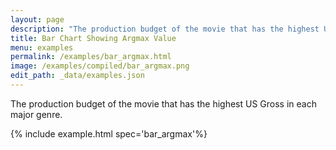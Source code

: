 ```yaml
---
layout: page
description: "The production budget of the movie that has the highest US Gross in each major genre."
title: Bar Chart Showing Argmax Value
menu: examples
permalink: /examples/bar_argmax.html
image: /examples/compiled/bar_argmax.png
edit_path: _data/examples.json
---
```


The production budget of the movie that has the highest US Gross in each major genre.

{% include example.html spec='bar_argmax'%}
